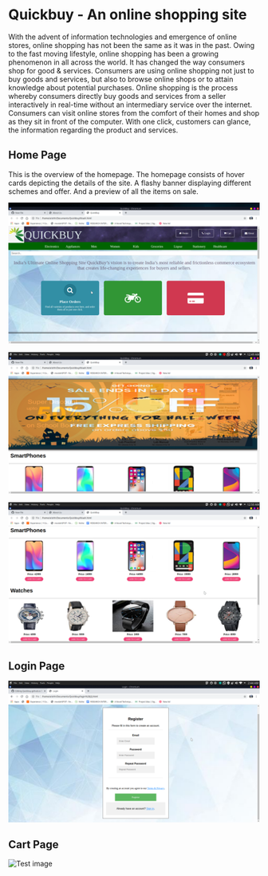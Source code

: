 # Quickbuy - An online shopping site

With the advent of information technologies and emergence of online stores, online shopping has not been the same as it was in the past. Owing to the fast moving lifestyle, online shopping has been a growing phenomenon in all across the world. It has changed the way consumers shop for good & services. Consumers are using online shopping not just to buy goods and services, but also to browse online shops or to attain knowledge about potential purchases. Online shopping is the process whereby consumers directly buy goods and services from a seller interactively in real-time without an intermediary service over the internet. Consumers can visit online stores from the comfort of their homes and shop as they sit in front of the computer. With one click, customers can glance, the information regarding the product and services.

## Home Page

This is the overview of the homepage. The homepage consists of hover cards depicting the details of the site. A flashy banner displaying different schemes and offer. And a preview of all the items on sale.

![Test Image1](home1.png)


![Test Image1](home2.png)


![Test Image1](home3.png)


## Login Page

![Test image](login.png)


## Cart Page
![Test image](cart.png)

 
